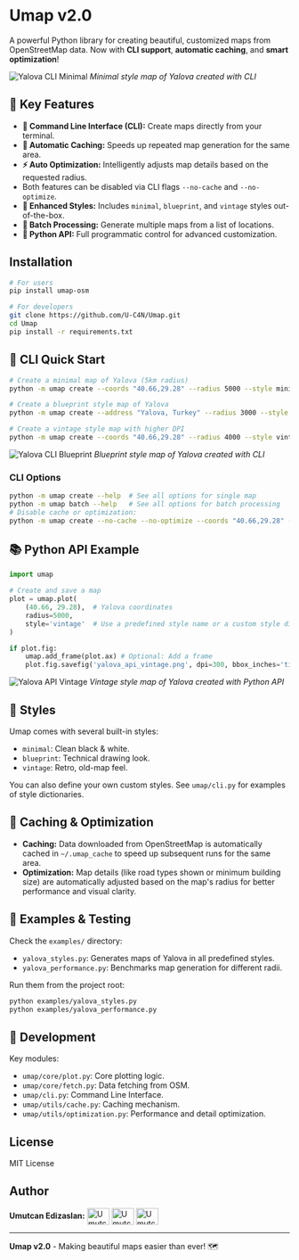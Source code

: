 # Umap v2.0

A powerful Python library for creating beautiful, customized maps from OpenStreetMap data. Now with **CLI support**, **automatic caching**, and **smart optimization**!

![Yalova CLI Minimal](yalova_minimal.png)
*Minimal style map of Yalova created with CLI*

## 🚀 Key Features

- **🔧 Command Line Interface (CLI):** Create maps directly from your terminal.
- **💾 Automatic Caching:** Speeds up repeated map generation for the same area.
- **⚡ Auto Optimization:** Intelligently adjusts map details based on the requested radius.
- Both features can be disabled via CLI flags `--no-cache` and `--no-optimize`.
- **🎨 Enhanced Styles:** Includes `minimal`, `blueprint`, and `vintage` styles out-of-the-box.
- **🔄 Batch Processing:** Generate multiple maps from a list of locations.
- **🐍 Python API:** Full programmatic control for advanced customization.

## Installation

```bash
# For users
pip install umap-osm

# For developers
git clone https://github.com/U-C4N/Umap.git
cd Umap
pip install -r requirements.txt
```

## 🔧 CLI Quick Start

```bash
# Create a minimal map of Yalova (5km radius)
python -m umap create --coords "40.66,29.28" --radius 5000 --style minimal --output yalova_minimal.png

# Create a blueprint style map of Yalova
python -m umap create --address "Yalova, Turkey" --radius 3000 --style blueprint --output yalova_blueprint.png

# Create a vintage style map with higher DPI
python -m umap create --coords "40.66,29.28" --radius 4000 --style vintage --dpi 600 --output yalova_vintage.png
```

![Yalova CLI Blueprint](yalova_cli_test.png)
*Blueprint style map of Yalova created with CLI*

### CLI Options

```bash
python -m umap create --help  # See all options for single map
python -m umap batch --help   # See all options for batch processing
# Disable cache or optimization:
python -m umap create --no-cache --no-optimize --coords "40.66,29.28" --radius 1000
```

## 📚 Python API Example

```python
import umap

# Create and save a map
plot = umap.plot(
    (40.66, 29.28),  # Yalova coordinates
    radius=5000,
    style='vintage'  # Use a predefined style name or a custom style dict
)

if plot.fig:
    umap.add_frame(plot.ax) # Optional: Add a frame
    plot.fig.savefig('yalova_api_vintage.png', dpi=300, bbox_inches='tight')
```

![Yalova API Vintage](yalova_vintage.png)
*Vintage style map of Yalova created with Python API*

## 🎨 Styles

Umap comes with several built-in styles:
- `minimal`: Clean black & white.
- `blueprint`: Technical drawing look.
- `vintage`: Retro, old-map feel.

You can also define your own custom styles. See `umap/cli.py` for examples of style dictionaries.

## 💾 Caching & Optimization

- **Caching:** Data downloaded from OpenStreetMap is automatically cached in `~/.umap_cache` to speed up subsequent runs for the same area.
- **Optimization:** Map details (like road types shown or minimum building size) are automatically adjusted based on the map's radius for better performance and visual clarity.

## 🧪 Examples & Testing

Check the `examples/` directory:
- `yalova_styles.py`: Generates maps of Yalova in all predefined styles.
- `yalova_performance.py`: Benchmarks map generation for different radii.

Run them from the project root:
```bash
python examples/yalova_styles.py
python examples/yalova_performance.py
```

## 🔧 Development

Key modules:
- `umap/core/plot.py`: Core plotting logic.
- `umap/core/fetch.py`: Data fetching from OSM.
- `umap/cli.py`: Command Line Interface.
- `umap/utils/cache.py`: Caching mechanism.
- `umap/utils/optimization.py`: Performance and detail optimization.

## License
MIT License

## Author

<p align="left">
<b>Umutcan Edizaslan:</b>
<a href="https://github.com/U-C4N" target="blank"><img align="center" src="https://raw.githubusercontent.com/tandpfun/skill-icons/main/icons/Github-Dark.svg" alt="Umutcan Edizaslan GitHub" height="30" width="40" /></a>
<a href="https://x.com/UEdizaslan" target="blank"><img align="center" src="https://raw.githubusercontent.com/tandpfun/skill-icons/main/icons/Twitter.svg" alt="Umutcan Edizaslan Twitter" height="30" width="40" /></a>
<a href="https://discord.gg/2Tutcj6u" target="blank"><img align="center" src="https://raw.githubusercontent.com/tandpfun/skill-icons/main/icons/Discord.svg" alt="Umutcan Edizaslan Discord" height="30" width="40" /></a>
</p>

---

**Umap v2.0** - Making beautiful maps easier than ever! 🗺️
